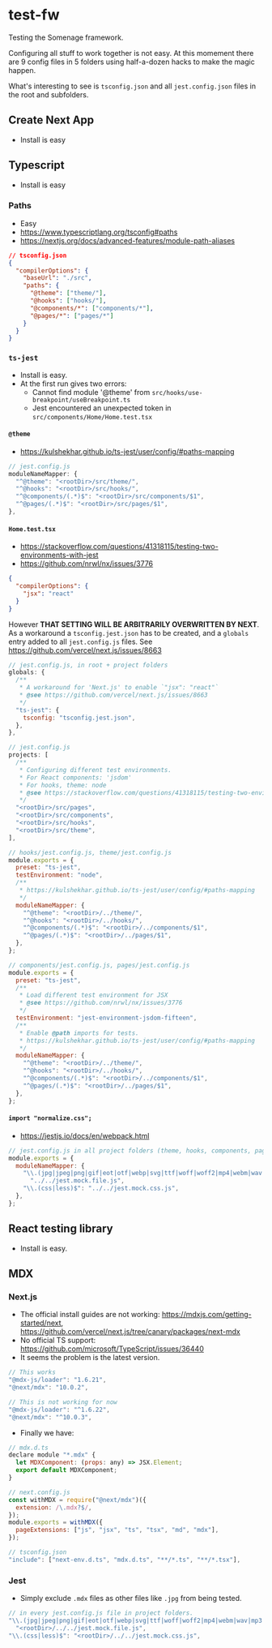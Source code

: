 # test-fw

Testing the Somenage framework.

Configuring all stuff to work together is not easy. At this momement there are 9 config files in 5 folders using half-a-dozen hacks to make the magic happen.

What's interesting to see is `tsconfig.json` and all `jest.config.json` files in the root and subfolders.

## Create Next App

- Install is easy

## Typescript

- Install is easy

### Paths

- Easy
- https://www.typescriptlang.org/tsconfig#paths
- https://nextjs.org/docs/advanced-features/module-path-aliases

```json
// tsconfig.json
{
  "compilerOptions": {
    "baseUrl": "./src",
    "paths": {
      "@theme": ["theme/"],
      "@hooks": ["hooks/"],
      "@components/*": ["components/*"],
      "@pages/*": ["pages/*"]
    }
  }
}
```

### `ts-jest`

- Install is easy.
- At the first run gives two errors:
  - Cannot find module '@theme' from `src/hooks/use-breakpoint/useBreakpoint.ts`
  - Jest encountered an unexpected token in `src/components/Home/Home.test.tsx`

#### `@theme`

- https://kulshekhar.github.io/ts-jest/user/config/#paths-mapping

```js
// jest.config.js
moduleNameMapper: {
  "^@theme": "<rootDir>/src/theme/",
  "^@hooks": "<rootDir>/src/hooks/",
  "^@components/(.*)$": "<rootDir>/src/components/$1",
  "^@pages/(.*)$": "<rootDir>/src/pages/$1",
},
```

#### `Home.test.tsx`

- https://stackoverflow.com/questions/41318115/testing-two-environments-with-jest
- https://github.com/nrwl/nx/issues/3776

```json
{
  "compilerOptions": {
    "jsx": "react"
  }
}
```

However **THAT SETTING WILL BE ARBITRARILY OVERWRITTEN BY NEXT**.
As a workaround a `tsconfig.jest.json` has to be created, and a `globals` entry added to all `jest.config.js` files.
See https://github.com/vercel/next.js/issues/8663

```js
// jest.config.js, in root + project folders
globals: {
  /**
   * A workaround for 'Next.js' to enable `"jsx": "react"`
   * @see https://github.com/vercel/next.js/issues/8663
   */
  "ts-jest": {
	tsconfig: "tsconfig.jest.json",
  },
},
```

```js
// jest.config.js
projects: [
  /**
   * Configuring different test environments.
   * For React components: 'jsdom'
   * For hooks, theme: node
   * @see https://stackoverflow.com/questions/41318115/testing-two-environments-with-jest
   */
  "<rootDir>/src/pages",
  "<rootDir>/src/components",
  "<rootDir>/src/hooks",
  "<rootDir>/src/theme",
],
```

```js
// hooks/jest.config.js, theme/jest.config.js
module.exports = {
  preset: "ts-jest",
  testEnvironment: "node",
  /**
   * https://kulshekhar.github.io/ts-jest/user/config/#paths-mapping
   */
  moduleNameMapper: {
    "^@theme": "<rootDir>/../theme/",
    "^@hooks": "<rootDir>/../hooks/",
    "^@components/(.*)$": "<rootDir>/../components/$1",
    "^@pages/(.*)$": "<rootDir>/../pages/$1",
  },
};
```

```js
// components/jest.config.js, pages/jest.config.js
module.exports = {
  preset: "ts-jest",
  /**
   * Load different test environment for JSX
   * @see https://github.com/nrwl/nx/issues/3776
   */
  testEnvironment: "jest-environment-jsdom-fifteen",
  /**
   * Enable @path imports for tests.
   * https://kulshekhar.github.io/ts-jest/user/config/#paths-mapping
   */
  moduleNameMapper: {
    "^@theme": "<rootDir>/../theme/",
    "^@hooks": "<rootDir>/../hooks/",
    "^@components/(.*)$": "<rootDir>/../components/$1",
    "^@pages/(.*)$": "<rootDir>/../pages/$1",
  },
};
```

#### `import "normalize.css";`

- https://jestjs.io/docs/en/webpack.html

```js
// jest.config.js in all project folders (theme, hooks, components, pages)
module.exports = {
  moduleNameMapper: {
    "\\.(jpg|jpeg|png|gif|eot|otf|webp|svg|ttf|woff|woff2|mp4|webm|wav|mp3|m4a|aac|oga)$":
      "../../jest.mock.file.js",
    "\\.(css|less)$": "../../jest.mock.css.js",
  },
};
```

## React testing library

- Install is easy.

## MDX

### Next.js

- The official install guides are not working: https://mdxjs.com/getting-started/next, https://github.com/vercel/next.js/tree/canary/packages/next-mdx
- No official TS support: https://github.com/microsoft/TypeScript/issues/36440
- It seems the problem is the latest version.

```js
// This works
"@mdx-js/loader": "1.6.21",
"@next/mdx": "10.0.2",

// This is not working for now
"@mdx-js/loader": "^1.6.22",
"@next/mdx": "^10.0.3",
```

- Finally we have:

```js
// mdx.d.ts
declare module "*.mdx" {
  let MDXComponent: (props: any) => JSX.Element;
  export default MDXComponent;
}
```

```js
// next.config.js
const withMDX = require("@next/mdx")({
  extension: /\.mdx?$/,
});
module.exports = withMDX({
  pageExtensions: ["js", "jsx", "ts", "tsx", "md", "mdx"],
});
```

```js
// tsconfig.json
"include": ["next-env.d.ts", "mdx.d.ts", "**/*.ts", "**/*.tsx"],
```

### Jest

- Simply exclude `.mdx` files as other files like `.jpg` from being tested.

```js
// in every jest.config.js file in project folders.
"\\.(jpg|jpeg|png|gif|eot|otf|webp|svg|ttf|woff|woff2|mp4|webm|wav|mp3|m4a|aac|oga|mdx)$":
  "<rootDir>/../../jest.mock.file.js",
"\\.(css|less)$": "<rootDir>/../../jest.mock.css.js",
```
